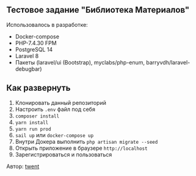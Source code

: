 ## Тестовое задание "Библиотека Материалов"

Использовалось в разработке:

- Docker-compose
- PHP-7.4.30 FPM
- PostgreSQL 14
- Laravel 8
- Пакеты (laravel/ui (Bootstrap), myclabs/php-enum, barryvdh/laravel-debugbar)

## Как развернуть

1) Клонировать данный репозиторий
2) Настроить `.env` файл под себя
3) `composer install`
4) `yarn install`
5) `yarn run prod`
6) `sail up` или `docker-compose up`
7) Внутри Докера выполнить `php artisan migrate --seed`
8) Открыть приложение в браузере `http://localhost`
9) Зарегистрироваться и пользоваться

Автор: [twent](https://github.com/twent)
